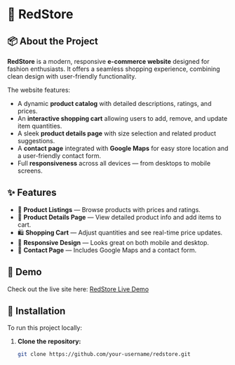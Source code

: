 # 🌟 RedStore

## 📦 About the Project

**RedStore** is a modern, responsive **e-commerce website** designed for fashion enthusiasts. It offers a seamless shopping experience, combining clean design with user-friendly functionality. 

The website features:

- A dynamic **product catalog** with detailed descriptions, ratings, and prices.
- An **interactive shopping cart** allowing users to add, remove, and update item quantities.
- A sleek **product details page** with size selection and related product suggestions.
- A **contact page** integrated with **Google Maps** for easy store location and a user-friendly contact form.
- Full **responsiveness** across all devices — from desktops to mobile screens.

## ✨ Features
- 🛒 **Product Listings** — Browse products with prices and ratings.
- 📄 **Product Details Page** — View detailed product info and add items to cart.
- 🛍️ **Shopping Cart** — Adjust quantities and see real-time price updates.
- 📱 **Responsive Design** — Looks great on both mobile and desktop.
- 📍 **Contact Page** — Includes Google Maps and a contact form.

## 🎥 Demo

Check out the live site here: [RedStore Live Demo](https://your-live-demo-link.com)

## 🚀 Installation
To run this project locally:

1. **Clone the repository:**
   ```bash
   git clone https://github.com/your-username/redstore.git
